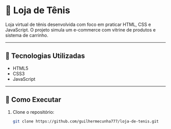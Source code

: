 # 🏪 Loja de Tênis

Loja virtual de tênis desenvolvida com foco em praticar HTML, CSS e JavaScript. O projeto simula um e-commerce com vitrine de produtos e sistema de carrinho.

---

## 🧰 Tecnologias Utilizadas

- HTML5
- CSS3
- JavaScript

---

## 🚀 Como Executar

1. Clone o repositório:
   ```bash
   git clone https://github.com/guilhermecunha777/loja-de-tenis.git
